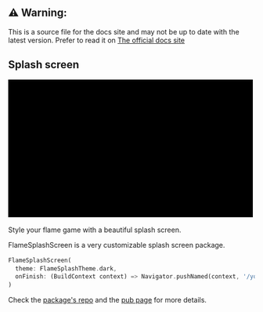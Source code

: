 <!-- {ignore} -->
## ⚠️ Warning:
This is a source file for the docs site and may not be up to date with the latest version.
Prefer to read it on [The official docs site](https://flame-engine.org/docs)
<!-- {/ignore} -->

## Splash screen

![](https://raw.githubusercontent.com/flame-engine/flame_splash_screen/master/demogif.gif)

Style your flame game with a beautiful splash screen.

FlameSplashScreen is a very customizable splash screen package. 

```dart
FlameSplashScreen(
  theme: FlameSplashTheme.dark,
  onFinish: (BuildContext context) => Navigator.pushNamed(context, '/your-game-initial-screen')
)
```

Check the [package's repo](https://github.com/flame-engine/flame_splash_screen) and the [pub page](https://pub.dev/packages/flame_splash_screen) for more details.